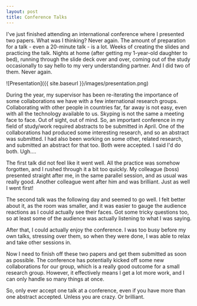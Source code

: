 ```yaml
---
layout: post
title: Conference Talks
---
```


I've just finished attending an international conference where I presented two papers. What was I thinking? Never again. The amount of preparation for a talk - even a 20-minute talk - is a lot. Weeks of creating the slides and practicing the talk. Nights at home (after getting my 1-year-old daughter to bed), running through the slide deck over and over, coming out of the study occasionally to say hello to my very understanding partner. And I did two of them. Never again. 

![Presentation]({{ site.baseurl }}/images/presentation.png)

During the year, my supervisor has been re-iterating the importance of some collaborations we have with a few international research groups. Collaborating with other people in countries far, far away is not easy, even with all the technology available to us. Skyping is not the same a meeting face to face. Out of sight, out of mind. So, an important conference in my field of study/work required abstracts to be submitted in April. One of the collaborations had produced some interesting research, and so an abstract was submitted. I had also been working on some other, related research, and submitted an abstract for that too. Both were accepted. I said I'd do both. Ugh....

The first talk did not feel like it went well. All the practice was somehow forgotten, and I rushed through it a bit too quickly. My colleague (boss) presented straight after me, in the same parallel session, and as usual was really good. Another colleague went after him and was brilliant. Just as well I went first!

The second talk was the following day and seemed to go well. I felt better about it, as the room was smaller, and it was easier to gauge the audience reactions as I could actually see their faces. Got some tricky questions too, so at least some of the audience was actually listening to what I was saying. 

After that, I could actually enjoy the conference. I was too busy before my own talks, stressing over them, so when they were done, I was able to relax and take other sessions in. 

Now I need to finish off these two papers and get them submitted as soon as possible. The conference has potentially kicked off some new collaborations for our group, which is a really good outcome for a small research group. However, it effectively means I get a lot more work, and I can only handle so many things at once. 

So, only ever accept one talk at a conference, even if you have more than one abstract accepted. Unless you are crazy. Or brilliant.
